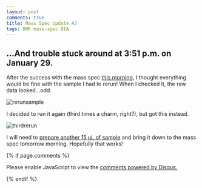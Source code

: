 ```yaml
---
layout: post
comments: true
title: Mass Spec Update #2
tags: DNR mass-spec DIA
---
```


## ...And trouble stuck around at 3:51 p.m. on January 29.

After the success with the mass spec [this morning](https://yaaminiv.github.io/Mass-Spec-Updates/), I thought everything would be fine with the sample I had to rerun! When I checked it, the raw data looked...odd.

![rerunsample](https://raw.githubusercontent.com/RobertsLab/project-oyster-oa/master/images/DNR/Lab-Notebook/massspecupdatejan28/rerunsample.JPG)

I decided to run it again (third times a charm, right?), but got this instead.

![thirdrerun](https://raw.githubusercontent.com/RobertsLab/project-oyster-oa/master/images/DNR/Lab-Notebook/massspecupdatejan28/thirdrerun.JPG)

I will need to [prepare another 15 µL of sample](https://yaaminiv.github.io/PRTC-preparation/) and bring it down to the mass spec tomorrow morning. Hopefully that works!

{% if page.comments %}

<div id="disqus_thread"></div>
<script>

/**
*  RECOMMENDED CONFIGURATION VARIABLES: EDIT AND UNCOMMENT THE SECTION BELOW TO INSERT DYNAMIC VALUES FROM YOUR PLATFORM OR CMS.
*  LEARN WHY DEFINING THESE VARIABLES IS IMPORTANT: https://disqus.com/admin/universalcode/#configuration-variables*/
/*
var disqus_config = function () {
this.page.url = PAGE_URL;  // Replace PAGE_URL with your page's canonical URL variable
this.page.identifier = PAGE_IDENTIFIER; // Replace PAGE_IDENTIFIER with your page's unique identifier variable
};
*/
(function() { // DON'T EDIT BELOW THIS LINE
var d = document, s = d.createElement('script');
s.src = 'https://the-responsible-grad-student.disqus.com/embed.js';
s.setAttribute('data-timestamp', +new Date());
(d.head || d.body).appendChild(s);
})();
</script>
<noscript>Please enable JavaScript to view the <a href="https://disqus.com/?ref_noscript">comments powered by Disqus.</a></noscript>

{% endif %}

<script id="dsq-count-scr" src="//the-responsible-grad-student.disqus.com/count.js" async></script>
